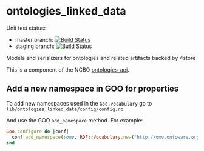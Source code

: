 ontologies_linked_data
======================

Unit test status:
 - master branch:   [![Build Status](https://bmir-jenkins.stanford.edu/buildStatus/icon?job=NCBO_OntLD_MasterTest)](https://bmir-jenkins.stanford.edu/job/NCBO_OntLD_MasterTest/)
 - staging branch:  [![Build Status](https://bmir-jenkins.stanford.edu/buildStatus/icon?job=NCBO_OntLD_StagingTest)](https://bmir-jenkins.stanford.edu/job/NCBO_OntLD_StagingTest/)

Models and serializers for ontologies and related artifacts backed by 4store

This is a component of the NCBO [ontologies_api](https://github.com/ncbo/ontologies_api).


## Add a new namespace in GOO for properties

To add new namespaces used in the `Goo.vocabulary` go to `lib/ontologies_linked_data/config/config.rb`

And use the GOO `add_namespace` method. For example:

```ruby
Goo.configure do |conf|
  conf.add_namespace(:omv, RDF::Vocabulary.new("http://omv.ontoware.org/2005/05/ontology#"))
end
```
